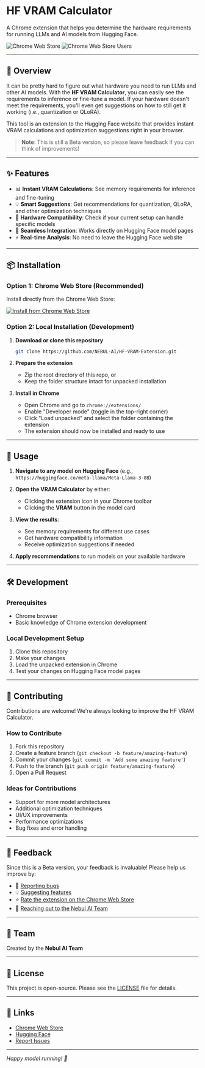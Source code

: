 # HF VRAM Calculator

A Chrome extension that helps you determine the hardware requirements for running LLMs and AI models from Hugging Face.

![Chrome Web Store](https://img.shields.io/chrome-web-store/v/bioohacjdieeliinbpocpdhpdapfkhal?style=flat-square)
![Chrome Web Store Users](https://img.shields.io/chrome-web-store/users/bioohacjdieeliinbpocpdhpdapfkhal?style=flat-square)

---

## 🚀 Overview

It can be pretty hard to figure out what hardware you need to run LLMs and other AI models. With the **HF VRAM Calculator**, you can easily see the requirements to inference or fine-tune a model. If your hardware doesn't meet the requirements, you'll even get suggestions on how to still get it working (i.e., quantization or QLoRA).

This tool is an extension to the Hugging Face website that provides instant VRAM calculations and optimization suggestions right in your browser.

> **Note**: This is still a Beta version, so please leave feedback if you can think of improvements!

---

## ✨ Features

- 📊 **Instant VRAM Calculations**: See memory requirements for inference and fine-tuning
- 💡 **Smart Suggestions**: Get recommendations for quantization, QLoRA, and other optimization techniques
- 🔧 **Hardware Compatibility**: Check if your current setup can handle specific models
- 🎯 **Seamless Integration**: Works directly on Hugging Face model pages
- ⚡ **Real-time Analysis**: No need to leave the Hugging Face website

---

## 📦 Installation

### Option 1: Chrome Web Store (Recommended)

Install directly from the Chrome Web Store:

[![Install from Chrome Web Store](https://img.shields.io/badge/Install-Chrome%20Web%20Store-blue?style=for-the-badge&logo=googlechrome)](https://chromewebstore.google.com/detail/bioohacjdieeliinbpocpdhpdapfkhal?utm_source=item-share-cb)

### Option 2: Local Installation (Development)

1. **Download or clone this repository**
   ```bash
   git clone https://github.com/NEBUL-AI/HF-VRAM-Extension.git
   ```

2. **Prepare the extension**
   - Zip the root directory of this repo, or
   - Keep the folder structure intact for unpacked installation

3. **Install in Chrome**
   - Open Chrome and go to `chrome://extensions/`
   - Enable "Developer mode" (toggle in the top-right corner)
   - Click "Load unpacked" and select the folder containing the extension
   - The extension should now be installed and ready to use

---

## 🎯 Usage

1. **Navigate to any model on Hugging Face** (e.g., `https://huggingface.co/meta-llama/Meta-Llama-3-8B`)

2. **Open the VRAM Calculator** by either:
   - Clicking the extension icon in your Chrome toolbar
   - Clicking the **VRAM** button in the model card

3. **View the results**:
   - See memory requirements for different use cases
   - Get hardware compatibility information
   - Receive optimization suggestions if needed

4. **Apply recommendations** to run models on your available hardware

---

## 🛠️ Development

### Prerequisites
- Chrome browser
- Basic knowledge of Chrome extension development

### Local Development Setup
1. Clone this repository
2. Make your changes
3. Load the unpacked extension in Chrome
4. Test your changes on Hugging Face model pages

---

## 🤝 Contributing

Contributions are welcome! We're always looking to improve the HF VRAM Calculator.

### How to Contribute
1. Fork this repository
2. Create a feature branch (`git checkout -b feature/amazing-feature`)
3. Commit your changes (`git commit -m 'Add some amazing feature'`)
4. Push to the branch (`git push origin feature/amazing-feature`)
5. Open a Pull Request

### Ideas for Contributions
- Support for more model architectures
- Additional optimization techniques
- UI/UX improvements
- Performance optimizations
- Bug fixes and error handling

---

## 📝 Feedback

Since this is a Beta version, your feedback is invaluable! Please help us improve by:

- 🐛 [Reporting bugs](https://github.com/NEBUL-AI/HF-VRAM-Extension/issues)
- 💡 [Suggesting features](https://github.com/NEBUL-AI/HF-VRAM-Extension/issues)
- ⭐ [Rate the extension on the Chrome Web Store](https://chromewebstore.google.com/detail/hugging-face-vram-calcula/bioohacjdieeliinbpocpdhpdapfkhal/reviews)
- 📧 [Reaching out to the Nebul AI Team](mailto:engineering@nebul.com)

---

## 👥 Team

Created by the **Nebul AI Team**

---

## 📄 License

This project is open-source. Please see the [LICENSE](LICENSE) file for details.

---

## 🔗 Links

- [Chrome Web Store](https://chromewebstore.google.com/detail/bioohacjdieeliinbpocpdhpdapfkhal?utm_source=item-share-cb)
- [Hugging Face](https://huggingface.co/)
- [Report Issues](https://github.com/NEBUL-AI/HF-VRAM-Extension/issues)

---

*Happy model running! 🚀*

